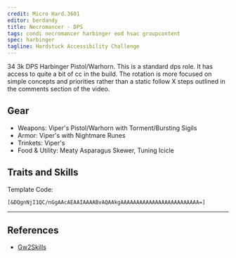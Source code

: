 ```yaml
---
credit: Micro Hard.3601
editor: berdandy
title: Necromancer - DPS
tags: condi necromancer harbinger eod hsac groupcontent
spec: harbinger
tagline: Hardstuck Accessibility Challenge
---
```


34 3k DPS Harbinger Pistol/Warhorn. This is a standard dps role. It has access to quite a bit of cc in the build. The rotation is more focused on simple concepts and priorities rather than a static follow X steps outlined in the comments section of the video. 

## Gear

- Weapons: Viper's Pistol/Warhorn with Torment/Bursting Sigils
- Armor: Viper's with Nightmare Runes
- Trinkets: Viper's
- Food & Utility: Meaty Asparagus Skewer, Tuning Icicle

## Traits and Skills

Template Code:

`[&DQgnNjI1QC/nGgAAcAEAAIAAAABvAQAAkgAAAAAAAAAAAAAAAAAAAAAAAAA=]`

---

<div
  data-armory-embed='skills'
  data-armory-ids='62667,10589,10544,10611,10549'
>
</div>
<div
  data-armory-embed='specializations'
  data-armory-ids='39,50,64'
  data-armory-39-traits='2013,816,801'
  data-armory-50-traits='875,894,905'
  data-armory-64-traits='2185,2209,2194'
>
</div>
<script async src='https://unpkg.com/armory-embeds@^0.x.x/armory-embeds.js'></script>



## References

- [Gw2Skills](http://gw2skills.net/editor/?PSgEoEWGKriBy0YkYxeVHfB-zRRYmRDvcEMlRuFVHJgwHkgYz/akx0G-e)
